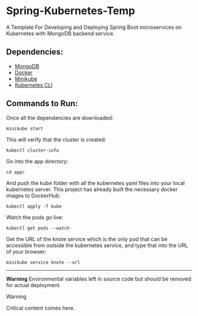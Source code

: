 # Spring-Kubernetes-Temp
A Template For Developing and Deploying Spring Boot microservices on Kubernetes with MongoDB backend service.

## Dependencies:
- [MongoDB](https://www.mongodb.com/docs/manual/administration/install-community/)
- [Docker](https://docs.docker.com/get-docker/)
- [Minikube](https://minikube.sigs.k8s.io/docs/start/)
- [Kubernetes CLI](https://kubernetes.io/docs/tasks/tools/)

## Commands to Run:
Once all the dependencies are downloaded:
```
minikube start
```
This will verify that the cluster is created:
```
kubectl cluster-info
```
Go into the app directory:
```
cd app/
```
And push the kube folder with all the kubernetes yaml files into your local kubernetes server. This project has already built the necessary docker images to DockerHub: 
```
kubectl apply -f kube
```
Watch the pods go live:
```
kubectl get pods --watch
```
Get the URL of the knote service which is the only pod that can be accessible from outside the kubernetes service, and type that into the URL of your browser:
```
minikube service knote --url
```
---
**Warning**
Environmental variables left in source code but should be removed for actual deployment.

> [!WARNING]
> Critical content comes here.

